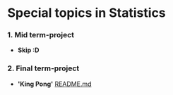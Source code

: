 # Special topics in Statistics

### 1. Mid term-project

- **Skip :D**


### 2. Final term-project 

- **'King Pong'** [README.md](https://github.com/chulhongsung/Special-Topics-in-Statistics/tree/master/final-term)

